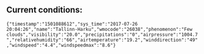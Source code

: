 ## Current conditions: 
 ``` {"timestamp":"1501088612","sys_time":"2017-07-26 20:04:26","name":"Tallinn-Harku","wmocode":"26038","phenomenon":"Few clouds","visibility":"20.0","precipitations":"0","airpressure":"1004.7","relativehumidity":"66","airtemperature":"19.2","winddirection":"49","windspeed":"4.4","windspeedmax":"8.6"} ```
